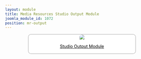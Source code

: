 ```yaml
---
layout: module
title: Media Resources Studio Output Module
joomla_module_id: 1072
position: mr-output
---
```

<div align="center" style="margin-bottom: 20px;"><a href="/news-events/newsroom/media/output-media-resources.html">
<div align="center" style="max-width: 350px; border-style: solid; border-width: 2px; border-color: #cccccc; border-radius: 10px; background-color: #ffffff;"><img src="{{"images/media-resources/img/Studio-Output-Module-thumbnail.jpg" | cdn }}" style="border-radius: 10px 10px 0px 0px;" class="img-responsive" />
<p style="line-height: 1.3em; color: #000000;">Studio Output Module</p>
</div>
</a>
</div>
